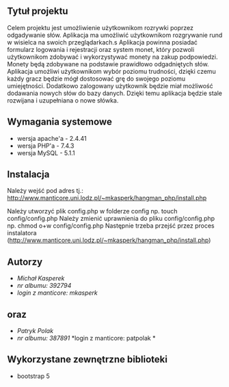 
## Tytuł projektu
Celem projektu jest umożliwienie użytkownikom rozrywki poprzez odgadywanie słów. Aplikacja ma  umożliwić użytkownikom rozgrywanie rund w wisielca na swoich przeglądarkach.s Aplikacja powinna  posiadać formularz logowania i rejestracji oraz system monet, który pozwoli użytkownikom zdobywać  i wykorzystywać monety na zakup podpowiedzi. Monety będą zdobywane na podstawie prawidłowo  odgadniętych słów. Aplikacja umożliwi użytkownikom wybór poziomu trudności, dzięki czemu każdy  gracz będzie mógł dostosować grę do swojego poziomu umiejętności. Dodatkowo zalogowany  użytkownik będzie miał możliwość dodawania nowych słów do bazy danych. Dzięki temu aplikacja będzie stale rozwijana i uzupełniana o nowe słówka.

## Wymagania systemowe
* wersja apache'a - 2.4.41
* wersja PHP'a - 7.4.3
* wersja MySQL - 5.1.1

## Instalacja
Należy wejść pod adres tj.: http://www.manticore.uni.lodz.pl/~mkasperk/hangman_php/install.php

Należy utworzyć plik config.php w folderze config np. touch config/config.php
Należy zmienić uprawnienia do pliku config/config.php np. chmod o+w config/config.php
Następnie trzeba przejść przez proces instalatora (http://www.manticore.uni.lodz.pl/~mkasperk/hangman_php/install.php)

## Autorzy
* *Michał Kasperek*
* *nr  albumu: 392794*
* *login z manticore: mkasperk*
## oraz
* *Patryk Polak*
* *nr  albumu: 387891*
*login z manticore: patpolak *

## Wykorzystane zewnętrzne biblioteki
* bootstrap 5